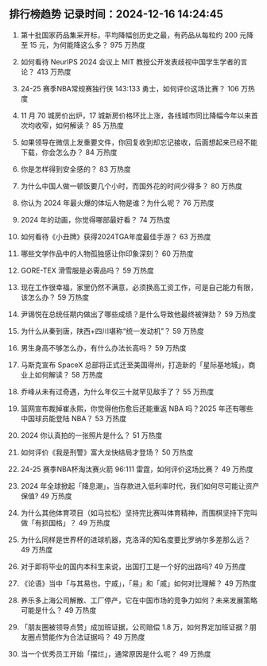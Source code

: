 
## 排行榜趋势 记录时间：2024-12-16 14:24:45
  
  1. 第十批国家药品集采开标，平均降幅创历史之最，有药品从每粒约 200 元降至 15 元，为何能降这么多？ 975 万热度
    
  2. 如何看待 NeurIPS 2024 会议上 MIT 教授公开发表歧视中国学生学者的言论？ 413 万热度
    
  3. 24-25 赛季NBA常规赛独行侠 143:133 勇士，如何评价这场比赛？ 106 万热度
    
  4. 11 月 70 城房价出炉，17 城新房价格环比上涨，各线城市同比降幅今年以来首次均收窄，如何解读？ 85 万热度
    
  5. 如果领导在微信上发重要文件，你回复收到却忘记接收，后面想起来已经不能下载，你会怎么办？ 84 万热度
    
  6. 你是怎样得到安全感的？ 83 万热度
    
  7. 为什么中国人做一顿饭要几个小时，而国外花的时间少得多？ 80 万热度
    
  8. 你认为 2024 年最火爆的体坛人物是谁？为什么呢？ 76 万热度
    
  9. 2024 年的动画，你觉得哪部最好看？ 74 万热度
    
  10. 如何看待《小丑牌》获得2024TGA年度最佳手游？ 63 万热度
    
  11. 哪些文学作品中的人物孤独感让你印象深刻？ 60 万热度
    
  12. GORE-TEX 滑雪服是必需品吗？ 59 万热度
    
  13. 现在工作很幸福，家里仍然不满意，必须换高工资工作，可是自己能力有限，该怎么办？ 59 万热度
    
  14. 尹锡悦在总统任期内做出了哪些成绩？是什么导致他最终被弹劾？ 59 万热度
    
  15. 为什么从秦到唐，陕西+四川堪称“统一发动机”？ 59 万热度
    
  16. 男生身高不够怎么办，有什么办法长高吗？ 59 万热度
    
  17. 马斯克宣布 SpaceX 总部将正式迁至美国得州，打造新的「星际基地城」，商业上如何解读？ 58 万热度
    
  18. 乔峰从未有过奇遇，为什么年仅三十就罕见敌手了？ 55 万热度
    
  19. 篮网宣布裁掉崔永熙，你觉得他伤愈后还能重返 NBA 吗？2025 年还有哪些中国球员能登陆 NBA？ 53 万热度
    
  20. 2024 你认真拍的一张照片是什么？ 51 万热度
    
  21. 如何评价《我是刑警》富大龙快结局才登场？ 50 万热度
    
  22. 24-25 赛季NBA杯淘汰赛火箭 96:111 雷霆，如何评价这场比赛？ 49 万热度
    
  23. 2024 年全球掀起「降息潮」，当存款进入低利率时代，我们如何尽可能让资产保值? 49 万热度
    
  24. 为什么其他体育项目（如马拉松）坚持完比赛叫体育精神，而围棋坚持下完叫做「有损国格」？ 49 万热度
    
  25. 为什么同样是世界杯的进球机器，克洛泽的知名度要比罗纳尔多差那么远？ 49 万热度
    
  26. 对于即将毕业的国内本科生来说，出国打工是一个好的出路吗? 49 万热度
    
  27. 《论语》当中「与其易也，宁戚」，「易」和「戚」如何对比理解？ 49 万热度
    
  28. 养乐多上海公司解散、工厂停产，它在中国市场的竞争力如何？未来发展策略可能是什么？ 49 万热度
    
  29. 「朋友圈被领导点赞」成加班证据，公司赔偿 1.8 万，如何界定加班证据？朋友圈点赞能作为合法证据吗？ 49 万热度
    
  30. 当一个优秀员工开始「摆烂」，通常原因是什么呢？ 49 万热度
    